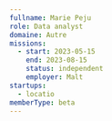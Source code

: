 ```yaml
---
fullname: Marie Peju
role: Data analyst
domaine: Autre
missions:
  - start: 2023-05-15
    end: 2023-08-15
    status: independent
    employer: Malt
startups:
  - locatio
memberType: beta
---
```


